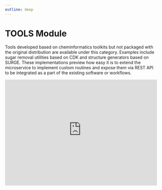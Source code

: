 ```yaml
---
outline: deep
---
```


# TOOLS Module

Tools developed based on cheminformatics toolkits but not packaged with the original distribution are available under this category. Examples include sugar removal utilities based on CDK and structure generators based on SURGE. These implementations preview how easy it is to extend the microservice to implement custom routines and expose them via REST API to be integrated as a part of the existing software or workflows.

<div>
  <iframe id="inlineFrameExample"
      title="Inline Frame Example"
      width="100%"
      height="350"
      style="border:none"
      src="https://dev.api.naturalproducts.net/latest/docs#/tools">
  </iframe>
</div>